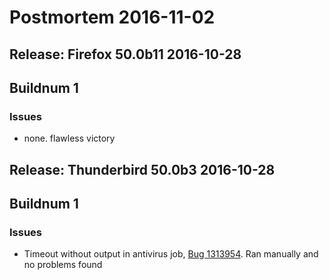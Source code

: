 # Postmortem 2016-11-02

## Release: Firefox 50.0b11 2016-10-28

## Buildnum 1
### Issues
- none. flawless victory


## Release: Thunderbird 50.0b3 2016-10-28

## Buildnum 1
### Issues
- Timeout without output in antivirus job, [Bug 1313954](https://bugzil.la/1313954). Ran manually and no problems found


